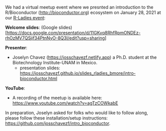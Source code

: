 We had a virtual meetup event where we presnted an introduction to the R/Bioconductor (http://bioconductor.org) ecosystem on January 28, 2021 at our [R-Ladies event](https://www.meetup.com/rladies-baltimore/events/273335104/): 

**Welcome slides**: (Google slides)[https://docs.google.com/presentation/d/11GKvq8RhfRpmONDEz-rhOzMV7QSjif34PtnNyO-8Q3I/edit?usp=sharing]

**Presenter**:
  - Joselyn Chavez (https://josschavezf.netlify.app) a Ph.D. student at the Biotechnology Institute-UNAM in Mexico.
  	- presentation slides: https://josschavezf.github.io/slides_rladies_bmore/intro-bioconductor.html
  
**YouTube**: 
  - A recording of the meetup is available here: https://www.youtube.com/watch?v=agTzCOWkabE
  
In preparation, Joselyn asked for folks who would like to follow along, please follow these installation/setup instructions: https://github.com/josschavezf/intro_bioconductor.